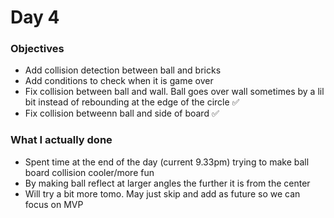 # Day 4

### Objectives
- Add collision detection between ball and bricks
- Add conditions to check when it is game over
- Fix collision between ball and wall. Ball goes over wall sometimes by a lil bit instead of rebounding at the edge of the circle ✅
- Fix collision betweenn ball and side of board ✅


### What I actually done
- Spent time at the end of the day (current 9.33pm) trying to make ball board collision cooler/more fun
- By making ball reflect at larger angles the further it is from the center
- Will try a bit more tomo. May just skip and add as future so we can focus on MVP